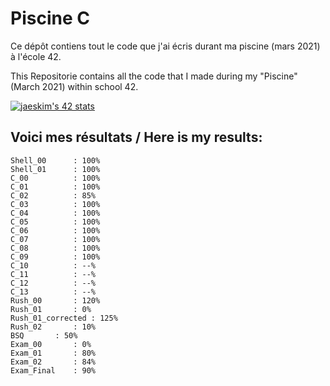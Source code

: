 # Piscine C

Ce dépôt contiens tout le code que j'ai écris durant ma piscine (mars 2021) à l'école 42.

This Repositorie contains all the code that I made during my "Piscine" (March 2021) within school 42.

[![jaeskim's 42 stats](https://badge42.herokuapp.com/api/stats/cmaginot?cursus=C%20Piscine&privacyName=true)](https://github.com/JaeSeoKim/badge42)

## Voici mes résultats / Here is my results:

```
Shell_00	  : 100%
Shell_01	  : 100%
C_00		  : 100%
C_01		  : 100%
C_02		  : 85%
C_03		  : 100%
C_04		  : 100%
C_05		  : 100%
C_06		  : 100%
C_07		  : 100%
C_08		  : 100%
C_09		  : 100%
C_10		  : --%
C_11		  : --%
C_12		  : --%
C_13		  : --%
Rush_00		  : 120%
Rush_01		  : 0%
Rush_01_corrected : 125%
Rush_02		  : 10%
BSQ		  : 50%
Exam_00		  : 0%
Exam_01		  : 80%
Exam_02		  : 84%
Exam_Final	  : 90%
```
